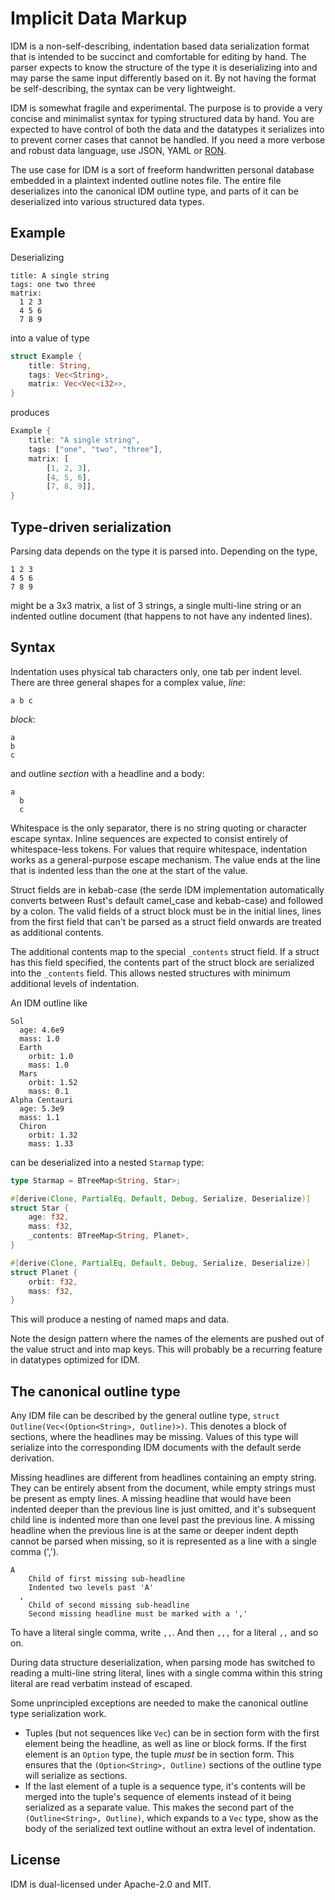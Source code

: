 # Implicit Data Markup

IDM is a non-self-describing, indentation based data serialization format that
is intended to be succinct and comfortable for editing by hand. The parser
expects to know the structure of the type it is deserializing into and may
parse the same input differently based on it. By not having the format be
self-describing, the syntax can be very lightweight.

IDM is somewhat fragile and experimental. The purpose is to provide a very
concise and minimalist syntax for typing structured data by hand. You are
expected to have control of both the data and the datatypes it serializes into
to prevent corner cases that cannot be handled. If you need a more verbose and
robust data language, use JSON, YAML or [RON](https://github.com/ron-rs/ron).

The use case for IDM is a sort of freeform handwritten personal database
embedded in a plaintext indented outline notes file. The entire file
deserializes into the canonical IDM outline type, and parts of it can be
deserialized into various structured data types.

## Example

Deserializing

```
title: A single string
tags: one two three
matrix:
  1 2 3
  4 5 6
  7 8 9
```

into a value of type

```rust
struct Example {
    title: String,
    tags: Vec<String>,
    matrix: Vec<Vec<i32>>,
}
```

produces

```rust
Example {
    title: "A single string",
    tags: ["one", "two", "three"],
    matrix: [
        [1, 2, 3],
        [4, 5, 6],
        [7, 8, 9]],
}
```

## Type-driven serialization

Parsing data depends on the type it is parsed into. Depending on the type,

```
1 2 3
4 5 6
7 8 9
```

might be a 3x3 matrix, a list of 3 strings, a single multi-line string or an
indented outline document (that happens to not have any indented lines).

## Syntax

Indentation uses physical tab characters only, one tab per indent level. There
are three general shapes for a complex value, *line*:

```
a b c
```

*block*:

```
a
b
c
```

and outline *section* with a headline and a body:

```
a
  b
  c
```

Whitespace is the only separator, there is no string quoting or character
escape syntax. Inline sequences are expected to consist entirely of
whitespace-less tokens. For values that require whitespace, indentation works
as a general-purpose escape mechanism. The value ends at the line that is
indented less than the one at the start of the value.

Struct fields are in kebab-case (the serde IDM implementation automatically
converts between Rust's default camel\_case and kebab-case) and followed by a
colon. The valid fields of a struct block must be in the initial lines, lines
from the first field that can't be parsed as a struct field onwards are
treated as additional contents.

The additional contents map to the special `_contents` struct field. If a
struct has this field specified, the contents part of the struct block are
serialized into the `_contents` field. This allows nested structures with
minimum additional levels of indentation.

An IDM outline like

```
Sol
  age: 4.6e9
  mass: 1.0
  Earth
    orbit: 1.0
    mass: 1.0
  Mars
    orbit: 1.52
    mass: 0.1
Alpha Centauri
  age: 5.3e9
  mass: 1.1
  Chiron
    orbit: 1.32
    mass: 1.33
```

can be deserialized into a nested `Starmap` type:

```rust
type Starmap = BTreeMap<String, Star>;

#[derive(Clone, PartialEq, Default, Debug, Serialize, Deserialize)]
struct Star {
    age: f32,
    mass: f32,
    _contents: BTreeMap<String, Planet>,
}

#[derive(Clone, PartialEq, Default, Debug, Serialize, Deserialize)]
struct Planet {
    orbit: f32,
    mass: f32,
}
```

This will produce a nesting of named maps and data.

Note the design pattern where the names of the elements are pushed out of the
value struct and into map keys. This will probably be a recurring feature in
datatypes optimized for IDM.

## The canonical outline type

Any IDM file can be described by the general outline type, `struct
Outline(Vec<(Option<String>, Outline)>)`. This denotes a block of sections,
where the headlines may be missing. Values of this type will serialize into
the corresponding IDM documents with the default serde derivation.

Missing headlines are different from headlines containing an empty string. They
can be entirely absent from the document, while empty strings must be present
as empty lines. A missing headline that would have been indented deeper than
the previous line is just omitted, and it's subsequent child line is indented
more than one level past the previous line. A missing headline when the
previous line is at the same or deeper indent depth cannot be parsed when
missing, so it is represented as a line with a single comma (',').

```
A
    Child of first missing sub-headline
    Indented two levels past 'A'
  ,
    Child of second missing sub-headline
    Second missing headline must be marked with a ','
```

To have a literal single comma, write `,,`. And then `,,,` for a literal `,,`
and so on.

During data structure deserialization, when parsing mode has switched to
reading a multi-line string literal, lines with a single comma within this
string literal are read verbatim instead of escaped.

Some unprincipled exceptions are needed to make the canonical outline type
serialization work.

* Tuples (but not sequences like `Vec`) can be in section form with the first
  element being the headline, as well as line or block forms. If the first
  element is an `Option` type, the tuple *must* be in section form. This
  ensures that the `(Option<String>, Outline)` sections of the outline type
  will serialize as sections.
* If the last element of a tuple is a sequence type, it's contents will be
  merged into the tuple's sequence of elements instead of it being serialized
  as a separate value. This makes the second part of the `(Outline<String>,
  Outline)`, which expands to a `Vec` type, show as the body of the serialized
  text outline without an extra level of indentation.

## License

IDM is dual-licensed under Apache-2.0 and MIT.
